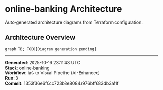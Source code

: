 # online-banking Architecture

Auto-generated architecture diagrams from Terraform configuration.

## Architecture Overview

```mermaid
graph TB; TODO[Diagram generation pending]
```

---

**Generated**: 2025-10-16 23:11:43 UTC  
**Stack**: online-banking  
**Workflow**: IaC to Visual Pipeline (AI-Enhanced)  
**Run**: 8  
**Commit**: 1353f36e6f0cc723b3e8084a976bff683db3af1f
